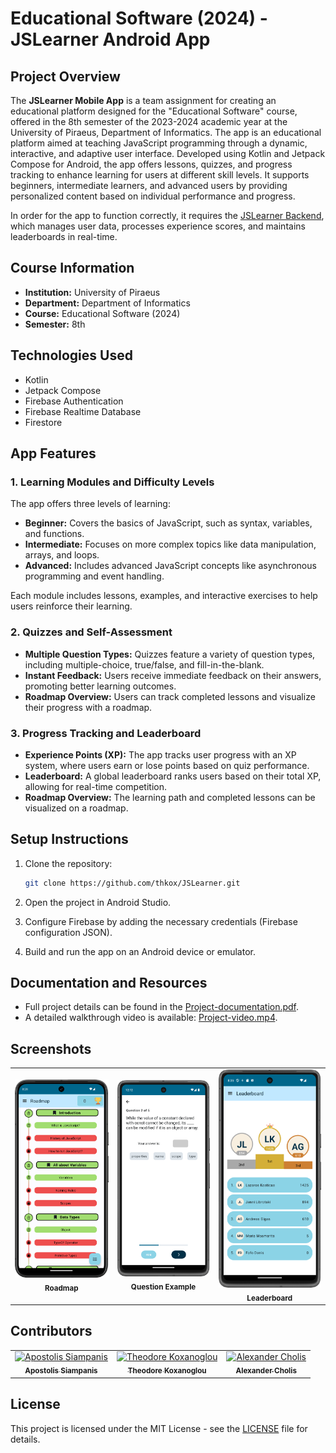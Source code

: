 # Educational Software (2024) - JSLearner Android App

## Project Overview

The **JSLearner Mobile App** is a team assignment for creating an educational platform designed for the "Educational Software" course, offered in the 8th semester of the 2023-2024 academic year at the University of Piraeus, Department of Informatics. The app is an educational platform aimed at teaching JavaScript programming through a dynamic, interactive, and adaptive user interface. Developed using Kotlin and Jetpack Compose for Android, the app offers lessons, quizzes, and progress tracking to enhance learning for users at different skill levels. It supports beginners, intermediate learners, and advanced users by providing personalized content based on individual performance and progress.

In order for the app to function correctly, it requires the [JSLearner Backend](https://github.com/thkox/JSLearner-backend), which manages user data, processes experience scores, and maintains leaderboards in real-time.

## Course Information

- **Institution:** University of Piraeus
- **Department:** Department of Informatics
- **Course:** Educational Software (2024)
- **Semester:** 8th

## Technologies Used

- Kotlin
- Jetpack Compose
- Firebase Authentication
- Firebase Realtime Database
- Firestore

## App Features

### 1. Learning Modules and Difficulty Levels

The app offers three levels of learning:

- **Beginner:** Covers the basics of JavaScript, such as syntax, variables, and functions.
- **Intermediate:** Focuses on more complex topics like data manipulation, arrays, and loops.
- **Advanced:** Includes advanced JavaScript concepts like asynchronous programming and event handling.

Each module includes lessons, examples, and interactive exercises to help users reinforce their learning.

### 2. Quizzes and Self-Assessment

- **Multiple Question Types:** Quizzes feature a variety of question types, including multiple-choice, true/false, and fill-in-the-blank.
- **Instant Feedback:** Users receive immediate feedback on their answers, promoting better learning outcomes.
- **Roadmap Overview:** Users can track completed lessons and visualize their progress with a roadmap.

### 3. Progress Tracking and Leaderboard

- **Experience Points (XP):** The app tracks user progress with an XP system, where users earn or lose points based on quiz performance.
- **Leaderboard:** A global leaderboard ranks users based on their total XP, allowing for real-time competition.
- **Roadmap Overview:** The learning path and completed lessons can be visualized on a roadmap.

## Setup Instructions

1. Clone the repository:
    ```bash
    git clone https://github.com/thkox/JSLearner.git
    ```

2. Open the project in Android Studio.
3. Configure Firebase by adding the necessary credentials (Firebase configuration JSON).
4. Build and run the app on an Android device or emulator.

## Documentation and Resources

- Full project details can be found in the [Project-documentation.pdf](./docs/Project-documentation.pdf).
- A detailed walkthrough video is available: [Project-video.mp4](./video/Project-video.mp4).

## Screenshots

<table>
  <tr>
    <td align="center">
      <img src="./images/Roadmap.png" alt="Roadmap"/>
      <br/>
      <sub><b>Roadmap</b></sub>
    </td>
    <td align="center">
      <img src="./images/FillinTheBlanks.png" alt="FillinTheBlanks"/>
      <br/>
      <sub><b>Question Example</b></sub>
    </td>
    <td align="center">
      <img src="./images/LeaderboardScreen.png" alt="Leaderboard"/>
      <br/>
      <sub><b>Leaderboard</b></sub>
    </td>
  </tr>
</table>

## Contributors

<table>
  <tr>
    <td align="center"><a href="https://github.com/ApostolisSiampanis"><img src="https://avatars.githubusercontent.com/u/75365398?v=4" width="100px;" alt="Apostolis Siampanis"/><br /><sub><b>Apostolis Siampanis</b></sub></a><br /></td>
    <td align="center"><a href="https://github.com/thkox"><img src="https://avatars.githubusercontent.com/u/79880468?v=4" width="100px;" alt="Theodore Koxanoglou"/><br /><sub><b>Theodore Koxanoglou</b></sub></a><br /></td>
    <td align="center"><a href="https://github.com/AlexanderCholis"><img src="https://avatars.githubusercontent.com/u/66769337?v=4" width="100px;" alt="Alexander Cholis"/><br /><sub><b>Alexander Cholis</b></sub></a><br /></td>
  </tr>
</table>

## License

This project is licensed under the MIT License - see the [LICENSE](./LICENSE) file for details.
